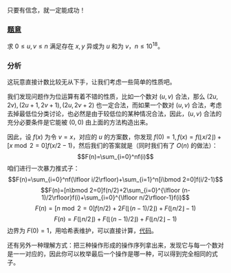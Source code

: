 只要有信念，就一定能成功！

### [题意](https://www.luogu.com.cn/problem/AT2272)
求 $0\le u,v\le n$ 满足存在 $x,y$ 异或为 $u$ 和为 $v$，$n\le 10^{18}$。

### 分析
这玩意直接计数比较无从下手，让我们考虑一些简单的性质吧。

我们发现问题作为位运算有着不错的性质，比如一个数对 $(u,v)$ 合法，那么 $(2u,2v),(2u+1,2v+1),(2u,2v+2)$ 也一定合法，而如果一个数对 $(u,v)$ 合法，考虑去掉最低位分类讨论，也必然是由于较低位的某种情况合法，因此，$(u,v)$ 合法的充分必要条件是它能被 $(0,0)$ 由上面的方法构造出来。

因此，设 $f(x)$ 为令 $v=x$，对应的 $u$ 的方案数，你发现 $f(0)=1,f(x)=f(\lfloor x/2\rfloor)+[x\bmod 2=0]f(x/2-1)$，然后我们的答案就是（同时我们有了 $O(n)$ 的做法）：
$$F(n)=\sum_{i=0}^nf(i)$$
咱们进行一次暴力推式子：
$$F(n)=\sum_{i=0}^nf(\lfloor i/2\rfloor)+\sum_{i=1}^n[i\bmod 2=0]f(i/2-1)$$
$$F(n)=[n\bmod 2=0]f(n/2)+2\sum_{i=0}^{\lfloor (n-1)/2\rfloor}f(i)+\sum_{i=0}^{\lfloor n/2\rfloor-1}f(i)$$
$$F(n)=[n\bmod 2=0]f(n/2)+2F(\lfloor (n-1)/2\rfloor)+F(\lfloor n/2\rfloor-1)$$
$$F(n)=F(\lfloor n/2\rfloor)+F(\lfloor (n-1)/2\rfloor)+F(\lfloor n/2\rfloor-1)$$
边界为 $F(0)=1$，用哈希表维护，可以直接计算，[代码](https://www.luogu.com.cn/paste/qqsjt712)。

还有另外一种理解方式：把三种操作形成的操作序列拿出来，发现它与每一个数对是一一对应的，因此你可以枚举最后一个操作是哪一种，可以得到完全相同的式子。